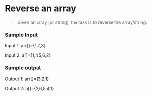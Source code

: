 # Reverse an array 

> Given an array (or string), the task is to reverse the array/string.
### Sample Input
Input 1:
arr[]={1,2,3}

Input 2:
a[]={1,4,5,6,2}

### Sample output
Output 1:
arr[]={3,2,1}

Output 2:
a[]={2,6,5,4,1}

